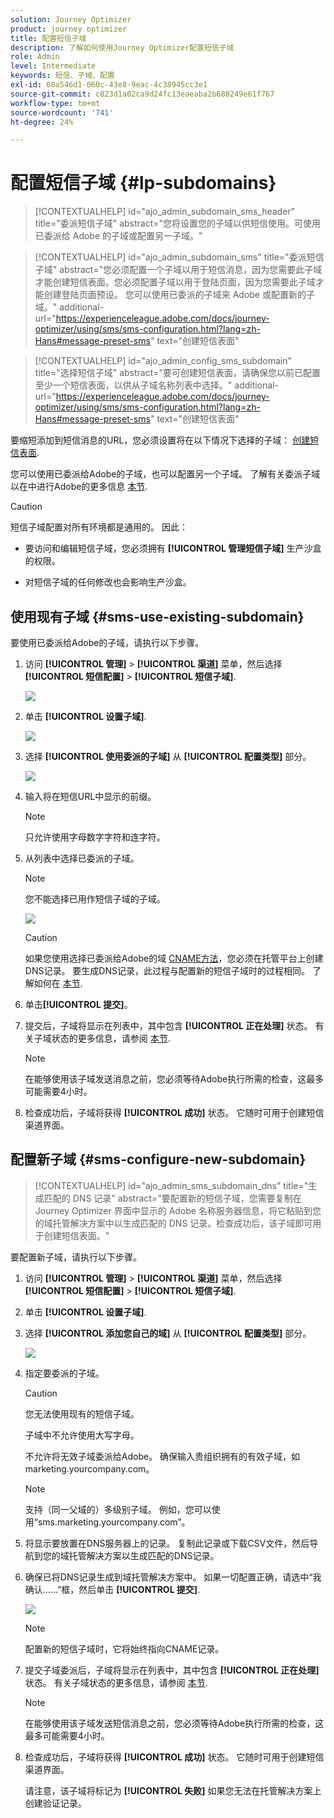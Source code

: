```yaml
---
solution: Journey Optimizer
product: journey optimizer
title: 配置短信子域
description: 了解如何使用Journey Optimizer配置短信子域
role: Admin
level: Intermediate
keywords: 短信、子域、配置
exl-id: 08a546d1-060c-43e8-9eac-4c38945cc3e1
source-git-commit: c823d1a02ca9d24fc13eaeaba2b688249e61f767
workflow-type: tm+mt
source-wordcount: '741'
ht-degree: 24%

---
```


# 配置短信子域 {#lp-subdomains}

>[!CONTEXTUALHELP]
>id="ajo_admin_subdomain_sms_header"
>title="委派短信子域"
>abstract="您将设置您的子域以供短信使用。可使用已委派给 Adobe 的子域或配置另一子域。"

>[!CONTEXTUALHELP]
>id="ajo_admin_subdomain_sms"
>title="委派短信子域"
>abstract="您必须配置一个子域以用于短信消息，因为您需要此子域才能创建短信表面。您必须配置子域以用于登陆页面，因为您需要此子域才能创建登陆页面预设。 您可以使用已委派的子域来 Adobe 或配置新的子域。"
>additional-url="https://experienceleague.adobe.com/docs/journey-optimizer/using/sms/sms-configuration.html?lang=zh-Hans#message-preset-sms" text="创建短信表面"

>[!CONTEXTUALHELP]
>id="ajo_admin_config_sms_subdomain"
>title="选择短信子域"
>abstract="要可创建短信表面，请确保您以前已配置至少一个短信表面，以供从子域名称列表中选择。"
>additional-url="https://experienceleague.adobe.com/docs/journey-optimizer/using/sms/sms-configuration.html?lang=zh-Hans#message-preset-sms" text="创建短信表面"

要缩短添加到短信消息的URL，您必须设置将在以下情况下选择的子域： [创建短信表面](sms-configuration.md#message-preset-sms).

您可以使用已委派给Adobe的子域，也可以配置另一个子域。 了解有关委派子域以在中进行Adobe的更多信息 [本节](../configuration/delegate-subdomain.md).

>[!CAUTION]
>
>短信子域配置对所有环境都是通用的。 因此：
>
>* 要访问和编辑短信子域，您必须拥有 **[!UICONTROL 管理短信子域]** 生产沙盒的权限。
>
> * 对短信子域的任何修改也会影响生产沙盒。

## 使用现有子域 {#sms-use-existing-subdomain}

要使用已委派给Adobe的子域，请执行以下步骤。

1. 访问 **[!UICONTROL 管理]** > **[!UICONTROL 渠道]** 菜单，然后选择 **[!UICONTROL 短信配置]** > **[!UICONTROL 短信子域]**.

   ![](assets/sms_access-subdomains.png)

1. 单击 **[!UICONTROL 设置子域]**.

   ![](assets/sms_set-up-subdomain.png)

1. 选择 **[!UICONTROL 使用委派的子域]** 从 **[!UICONTROL 配置类型]** 部分。

   ![](assets/sms_use-delegated-subdomain.png)

1. 输入将在短信URL中显示的前缀。

   >[!NOTE]
   >
   >只允许使用字母数字字符和连字符。

1. 从列表中选择已委派的子域。

   >[!NOTE]
   >
   >您不能选择已用作短信子域的子域。

   <!--Capital letters are not allowed in subdomains. TBC by PM-->

   ![](assets/sms_prefix-and-subdomain.png)

   <!--Note that you cannot use multiple delegated subdomains of the same parent domain. For example, if 'marketing1.yourcompany.com' is already delegated to Adobe for your SMS messages, you will not be able to use 'marketing2.yourcompany.com'. However, multi-level subdomains being supported for SMS, you may proceed using a subdomain of 'marketing1.yourcompany.com' (such as 'email.marketing1.yourcompany.com'), or a different parent domain.-->

   >[!CAUTION]
   >
   >如果您使用选择已委派给Adobe的域 [CNAME方法](../configuration/delegate-subdomain.md#cname-subdomain-delegation)，您必须在托管平台上创建DNS记录。 要生成DNS记录，此过程与配置新的短信子域时的过程相同。 了解如何在 [本节](#sms-configure-new-subdomain).

1. 单击&#x200B;**[!UICONTROL 提交]**。

1. 提交后，子域将显示在列表中，其中包含 **[!UICONTROL 正在处理]** 状态。 有关子域状态的更多信息，请参阅 [本节](../configuration/about-subdomain-delegation.md#access-delegated-subdomains).<!--Same statuses?-->

   >[!NOTE]
   >
   >在能够使用该子域发送消息之前，您必须等待Adobe执行所需的检查，这最多可能需要4小时。<!--Learn more in [this section](delegate-subdomain.md#subdomain-validation).-->

1. 检查成功后，子域将获得 **[!UICONTROL 成功]** 状态。 它随时可用于创建短信渠道界面。

## 配置新子域 {#sms-configure-new-subdomain}

>[!CONTEXTUALHELP]
>id="ajo_admin_sms_subdomain_dns"
>title="生成匹配的 DNS 记录"
>abstract="要配置新的短信子域，您需要复制在 Journey Optimizer 界面中显示的 Adobe 名称服务器信息，将它粘贴到您的域托管解决方案中以生成匹配的 DNS 记录。检查成功后，该子域即可用于创建短信表面。"

要配置新子域，请执行以下步骤。

1. 访问 **[!UICONTROL 管理]** > **[!UICONTROL 渠道]** 菜单，然后选择 **[!UICONTROL 短信配置]** > **[!UICONTROL 短信子域]**.

1. 单击 **[!UICONTROL 设置子域]**.

1. 选择 **[!UICONTROL 添加您自己的域]** 从 **[!UICONTROL 配置类型]** 部分。

   ![](assets/sms_add-your-own-subdomain.png)

1. 指定要委派的子域。

   >[!CAUTION]
   >
   >您无法使用现有的短信子域。
   >
   >子域中不允许使用大写字母。

   不允许将无效子域委派给Adobe。 确保输入贵组织拥有的有效子域，如marketing.yourcompany.com。

   >[!NOTE]
   >
   >支持（同一父域的）多级别子域。 例如，您可以使用“sms.marketing.yourcompany.com”。

1. 将显示要放置在DNS服务器上的记录。 复制此记录或下载CSV文件，然后导航到您的域托管解决方案以生成匹配的DNS记录。

1. 确保已将DNS记录生成到域托管解决方案中。 如果一切配置正确，请选中“我确认……”框，然后单击 **[!UICONTROL 提交]**.

   ![](assets/sms_add-your-own-subdomain-confirm.png)

   >[!NOTE]
   >
   >配置新的短信子域时，它将始终指向CNAME记录。

1. 提交子域委派后，子域将显示在列表中，其中包含 **[!UICONTROL 正在处理]** 状态。 有关子域状态的更多信息，请参阅 [本节](../configuration/about-subdomain-delegation.md#access-delegated-subdomains).<!--Same statuses?-->

   >[!NOTE]
   >
   >在能够使用该子域发送短信消息之前，您必须等待Adobe执行所需的检查，这最多可能需要4小时。<!--Learn more in [this section](#subdomain-validation).-->

1. 检查成功后，子域将获得 **[!UICONTROL 成功]** 状态。 它随时可用于创建短信渠道界面。

   请注意，该子域将标记为 **[!UICONTROL 失败]** 如果您无法在托管解决方案上创建验证记录。
